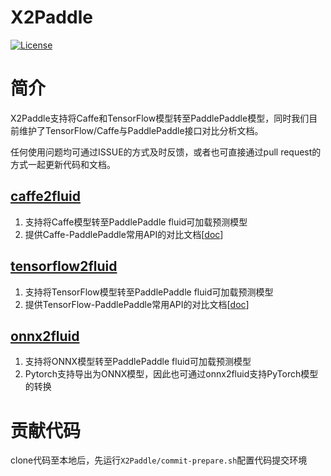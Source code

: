 # X2Paddle
[![License](https://img.shields.io/badge/license-Apache%202-blue.svg)](LICENSE)

# 简介

X2Paddle支持将Caffe和TensorFlow模型转至PaddlePaddle模型，同时我们目前维护了TensorFlow/Caffe与PaddlePaddle接口对比分析文档。  

任何使用问题均可通过ISSUE的方式及时反馈，或者也可直接通过pull request的方式一起更新代码和文档。

## [caffe2fluid](caffe2fluid)
1. 支持将Caffe模型转至PaddlePaddle fluid可加载预测模型
2. 提供Caffe-PaddlePaddle常用API的对比文档[[doc](caffe2fluid/doc)]

## [tensorflow2fluid](tensorflow2fluid)
1. 支持将TensorFlow模型转至PaddlePaddle fluid可加载预测模型
2. 提供TensorFlow-PaddlePaddle常用API的对比文档[[doc](tensorflow2fluid/doc)]

## [onnx2fluid](onnx2fluid)
1. 支持将ONNX模型转至PaddlePaddle fluid可加载预测模型
2. Pytorch支持导出为ONNX模型，因此也可通过onnx2fluid支持PyTorch模型的转换

# 贡献代码
clone代码至本地后，先运行`X2Paddle/commit-prepare.sh`配置代码提交环境
